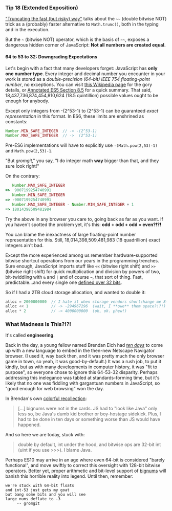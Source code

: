 ### Tip 18 (Extended Exposition)

["Truncating the fast (but risky) way"](https://github.com/loverajoel/jstips/blob/gh-pages/_posts/en/2016-01-18-rounding-the-fast-way.md) talks about the `~~` (double bitwise NOT) trick as a (probably) faster alternative to `Math.trunc()`, both in the typing and in the execution.

But the `~` (bitwise NOT) operator, which is the basis of `~~`, exposes a dangerous hidden corner of JavaScript: **Not all numbers are created equal.**

#### 64 to 53 to 32: Downgrading Expectations

Let's begin with a fact that many developers forget: JavaScript has **only one number type**. Every integer and decimal number you encounter in your work is stored as a _double-precision (64-bit) IEEE 754 floating-point number_, no exceptions. You can visit [this Wikipedia page](https://en.wikipedia.org/wiki/Double-precision_floating-point_format) for the gory details, or [Annotated ES5 Section 8.5](https://es5.github.io/x8.html#x8.5) for a quick summary. That said, 18,437,736,874,454,810,624 (18.5 quintillion) possible values ought to be enough for anybody.

Except only integers from -(2^53-1) to (2^53-1) can be guaranteed _exact representation_ in this format. In ES6, these limits are enshrined as constants:
```js
Number.MIN_SAFE_INTEGER  // -> -(2^53-1)
Number.MAX_SAFE_INTEGER  // ->  (2^53-1)
```
Pre-ES6 implementations will have to explicitly use `-(Math.pow(2,53)-1)` and `Math.pow(2,53)-1`.

"But _gromgit_," you say, "I do integer math **way** bigger than that, and they sure look right!"

On the contrary:
```js
   Number.MAX_SAFE_INTEGER
=>  9007199254740991
   Number.MIN_SAFE_INTEGER
=> -9007199254740991
   Number.MAX_SAFE_INTEGER - Number.MIN_SAFE_INTEGER + 1
=> 18014398509481984
```
Try the above in any browser you care to, going back as far as you want. If you haven't spotted the problem yet, it's this: **odd + odd + odd = even?!?!**

You can blame the inexactness of large floating-point number representation for this. Still, 18,014,398,509,481,983 (18 quadrillion) exact integers ain't bad.

Except the more experienced among us remember hardware-supported bitwise shortcut operations from our years in the programming trenches. Sure enough, JavaScript imports stuff like `<<` (bitwise right shift) and `>>` (bitwise right shift) for quick multiplication and division by powers of two, bit-twiddling with `&` and `|` and of course `~`, that sort of thing. Fast, predictable...and every single one [defined over 32 bits](https://developer.mozilla.org/en-US/docs/Web/JavaScript/Reference/Operators/Bitwise_Operators).

So if I had a 2TB cloud storage allocation, and wanted to double it:
```js
alloc = 2000000000  // I hate it when storage vendors shortchange me 8-)
alloc << 1          // -> -294967296  (wait, I **owe** them space?!?!)
alloc * 2           // -> 4000000000  (oh, ok. phew!)
```

### What Madness Is This?!?!

It's called **engineering**.

Back in the day, a young fellow named Brendan Eich had [_ten days_](http://www.computer.org/csdl/mags/co/2012/02/mco2012020007.pdf) to come up with a new language to embed in the then-new Netscape Navigator browser. (I used it, way back then, and it was pretty much the only browser game in town, so yeah, it was good-by-default.) It was a rush job, to put it kindly, but as with many developments in computer history, it was "fit to purpose", so everyone chose to ignore this 64-53-32 disparity. Perhaps addressing this inelegance was tabled at standards-forming time, but it's likely that no one was fiddling with gargantuan numbers in JavaScript, so "good enough for web browsing" won the day.

In Brendan's own [colorful recollection](https://www.jwz.org/blog/2010/10/every-day-i-learn-something-new-and-stupid/#comment-1021):
> [...] bignums were not in the cards. JS had to "look like Java" only less so, be Java's dumb kid brother or boy-hostage sidekick. Plus, I had to be done in ten days or something worse than JS would have happened.

And so here we are today, stuck with:
> double by default, int under the hood, and bitwise ops are 32-bit int (uint if you use >>>). I blame Java.

Perhaps ES10 may arrive in an age where even 64-bit is considered "barely functional", and move swiftly to correct this oversight with 128-bit bitwise operators. Better yet, proper arithmetic and bit-level support of [bignums](https://en.wikipedia.org/wiki/Arbitrary-precision_arithmetic) will banish this horrible reality into legend. Until then, remember:
```
we're stuck with 64-bit floats
and int-53 just gets my goat
but bang some bits and you will see
large nums deflate to -3
     -- gromgit
```
